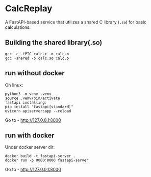 # CalcReplay
A FastAPI-based service that utilizes a shared C library (`.so`) for basic calculations.  

## Building the shared library(.so)
```
gcc -c -fPIC calc.c -o calc.o  
gcc -shared -o calc.so calc.o  
```
## run without docker
On linux:
```
python3 -m venv .venv  
source .venv/bin/activate  
fastapi installing:  
pip install "fastapi[standard]"  
uvicorn apiserver:app --reload  
```
Go to - http://127.0.0.1:8000  
## run with docker

Under docker server dir:
```  
docker build -t fastapi-server .  
docker run -p 8000:8000 fastapi-server  
```
Go to - http://127.0.0.1:8000  

